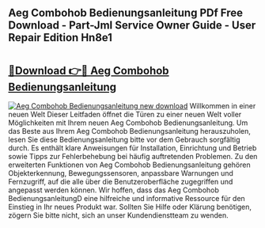## Aeg Combohob Bedienungsanleitung PDf Free Download - Part-JmI Service Owner Guide - User Repair Edition Hn8e1

# <h2><a href="http://df1sd5.blite.top/?on=Aeg+Combohob+Bedienungsanleitung">🔗Download 👉🔴 Aeg Combohob Bedienungsanleitung</a></h2>

[![Aeg Combohob Bedienungsanleitung new download](https://i.imgur.com/lujVjoI.png)](http://df1sd5.blite.top/?on=Aeg+Combohob+Bedienungsanleitung)
Willkommen in einer neuen Welt Dieser Leitfaden öffnet die Türen zu einer neuen Welt voller Möglichkeiten mit Ihrem neuen Aeg Combohob Bedienungsanleitung. Um das Beste aus Ihrem Aeg Combohob Bedienungsanleitung herauszuholen, lesen Sie diese Bedienungsanleitung bitte vor dem Gebrauch sorgfältig durch. Es enthält klare Anweisungen für Installation, Einrichtung und Betrieb sowie Tipps zur Fehlerbehebung bei häufig auftretenden Problemen. Zu den erweiterten Funktionen von Aeg Combohob Bedienungsanleitung gehören Objekterkennung, Bewegungssensoren, anpassbare Warnungen und Fernzugriff, auf die alle über die Benutzeroberfläche zugegriffen und angepasst werden können. Wir hoffen, dass das Aeg Combohob BedienungsanleitungD eine hilfreiche und informative Ressource für den Einstieg in Ihr neues Produkt war. Sollten Sie Hilfe oder Klärung benötigen, zögern Sie bitte nicht, sich an unser Kundendienstteam zu wenden.
